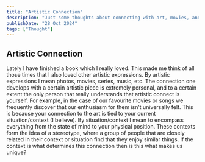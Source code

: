 ```yaml
---
title: "Artistic Connection"
description: "Just some thoughts about connecting with art, movies, and others"
publishDate: "28 Oct 2024"
tags: ["Thought"]
---
```


## Artistic Connection
Lately I have finished a book which I really loved. This made me think of all those times that I also loved other artistic expressions. By artistic expressions I mean photos, movies, series, music, etc. The connection one develops with a certain artistic piece is extremely personal, and to a certain extent the only person that really understands that artistic connect is yourself. For example, in the case of our favourite movies or songs we frequently discover that our enthusiasm for them isn’t universally felt. This is because your connection to the art is tied to your current situation/context (I believe). By situation/context I mean to encompass everything from the state of mind to your physical position. These contexts form the idea of a stereotype, where a group of people that are closely related in their context or situation find that they enjoy similar things. If the context is what determines this connection then is this what makes us unique?
